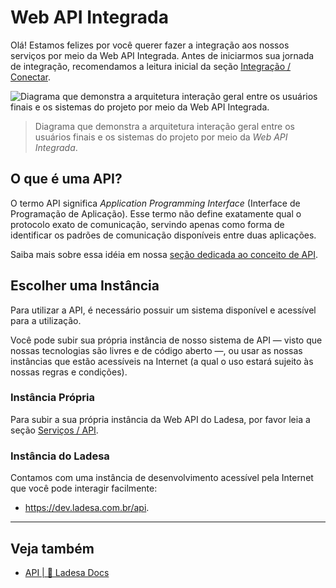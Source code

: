 # Web API Integrada

Olá! Estamos felizes por você querer fazer a integração aos nossos serviços por meio da Web API Integrada. Antes de iniciarmos sua jornada de integração, recomendamos a leitura inicial da seção [Integração / Conectar](../index.md).

<!-- #region introduction -->

<script setup lang="ts">
  import imgOverview from "@/content/developers/connect/web/_parts/assets/api-overview.drawio.png"
</script>

<img :src="imgOverview" alt="Diagrama que demonstra a arquitetura interação geral entre os usuários finais e os sistemas do projeto por meio da Web API Integrada." />

> Diagrama que demonstra a arquitetura interação geral entre os usuários finais e os sistemas do projeto por meio da _Web API Integrada_.

<!-- #endregion introduction -->

## O que é uma API?

O termo API significa _Application Programming Interface_ (Interface de Programação de Aplicação). Esse termo não define exatamente qual o protocolo exato de comunicação, servindo apenas como forma de identificar os padrões de comunicação disponíveis entre duas aplicações.

Saiba mais sobre essa idéia em nossa [seção dedicada ao conceito de API](../../tutorials/platforms/api/index.md).

## Escolher uma Instância

Para utilizar a API, é necessário possuir um sistema disponível e acessível para a utilização.

Você pode subir sua própria instância de nosso sistema de API — visto que nossas tecnologias são livres e de código aberto —, ou usar as nossas instâncias que estão acessíveis na Internet (a qual o uso estará sujeito às nossas regras e condições).

### Instância Própria

Para subir a sua própria instância da Web API do Ladesa, por favor leia a seção [Serviços / API](../../services/api/index.md).

### Instância do Ladesa

Contamos com uma instância de desenvolvimento acessível pela Internet que você pode interagir facilmente:

- <https://dev.ladesa.com.br/api>.

---

## Veja também

- [API | 🦉 Ladesa Docs](../../tutorials/platforms/api/index.md)
